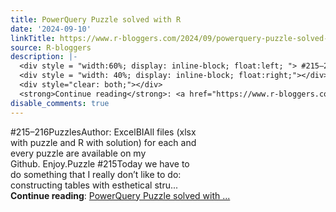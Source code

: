 ```yaml
---
title: PowerQuery Puzzle solved with R
date: '2024-09-10'
linkTitle: https://www.r-bloggers.com/2024/09/powerquery-puzzle-solved-with-r-40/
source: R-bloggers
description: |-
  <div style = "width:60%; display: inline-block; float:left; "> #215–216PuzzlesAuthor: ExcelBIAll files (xlsx with puzzle and R with solution) for each and every puzzle are available on my Github. Enjoy.Puzzle #215Today we have to do something that I really don’t like to do: constructing tables with esthetical stru...</div>
  <div style = "width: 40%; display: inline-block; float:right;"></div>
  <div style="clear: both;"></div>
  <strong>Continue reading</strong>: <a href="https://www.r-bloggers.com/2024/09/powerquery-puzzle-solved-with-r-40/">PowerQuery Puzzle solved with ...
disable_comments: true
---
```

<div style = "width:60%; display: inline-block; float:left; "> #215–216PuzzlesAuthor: ExcelBIAll files (xlsx with puzzle and R with solution) for each and every puzzle are available on my Github. Enjoy.Puzzle #215Today we have to do something that I really don’t like to do: constructing tables with esthetical stru...</div>
<div style = "width: 40%; display: inline-block; float:right;"></div>
<div style="clear: both;"></div>
<strong>Continue reading</strong>: <a href="https://www.r-bloggers.com/2024/09/powerquery-puzzle-solved-with-r-40/">PowerQuery Puzzle solved with ...